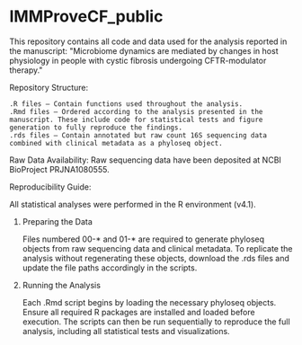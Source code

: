 # IMMProveCF_public
This repository contains all code and data used for the analysis reported in the manuscript:
"Microbiome dynamics are mediated by changes in host physiology in people with cystic fibrosis undergoing CFTR-modulator therapy."

Repository Structure:

    .R files – Contain functions used throughout the analysis.
    .Rmd files – Ordered according to the analysis presented in the manuscript. These include code for statistical tests and figure generation to fully reproduce the findings.
    .rds files – Contain annotated but raw count 16S sequencing data combined with clinical metadata as a phyloseq object.

Raw Data Availability:
    Raw sequencing data have been deposited at NCBI BioProject PRJNA1080555.

Reproducibility Guide:

All statistical analyses were performed in the R environment (v4.1).

1. Preparing the Data

    Files numbered 00-* and 01-* are required to generate phyloseq objects from raw sequencing data and clinical metadata.
    To replicate the analysis without regenerating these objects, download the .rds files and update the file paths accordingly in the scripts.

2. Running the Analysis

    Each .Rmd script begins by loading the necessary phyloseq objects.
    Ensure all required R packages are installed and loaded before execution.
    The scripts can then be run sequentially to reproduce the full analysis, including all statistical tests and visualizations.
